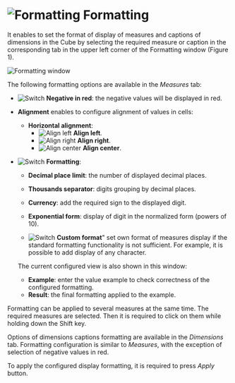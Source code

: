 # ![Formatting](../../images/icons/cube/cases/case-format_default.svg) Formatting

It enables to set the format of display of measures and captions of dimensions in the Cube by selecting the required measure or caption in the corresponding tab in the upper left corner of the Formatting window (Figure  1).

![Formatting window](./cube-format-fact.png)

The following formatting options are available in the *Measures* tab:

* ![Switch](../../images/icons/checkbox-states/checked_default.svg) **Negative in red**: the negative values will be displayed in red.
* **Alignment** enables to configure alignment of values in cells:
   * **Horizontal alignment**:
      * ![Align left](../../images/icons/toolbar-controls/v-align-left_default.svg) **Align left**.
      * ![Align right](../../images/icons/toolbar-controls/v-align-right_default.svg) **Align right**.
      * ![Align center](../../images/icons/toolbar-controls/v-align-center_default.svg) **Align center**.
* ![Switch](../../images/icons/checkbox-states/checked_default.svg) **Formatting**:
   * **Decimal place limit**: the number of displayed decimal places.
   * **Thousands separator**: digits grouping by decimal places.
   * **Currency**: add the required sign to the displayed digit.
   * **Exponential form**: display of digit in the normalized form (powers of 10).

   * ![Switch](../../images/icons/checkbox-states/checked_default.svg) **Custom format**" set own format of measures display if the standard formatting functionality is not sufficient. For example, it is possible to add display of any character.

   The current configured view is also shown in this window:
   * **Example**: enter the value example to check correctness of the configured formatting.
   * **Result**: the final formatting applied to the example.

Formatting can be applied to several measures at the same time. The required measures are selected. Then it is required to click on them while holding down the Shift key.

Options of dimensions captions formatting are available in the *Dimensions* tab. Formatting configuration is similar to *Measures*, with the exception of selection of negative values in red.

To apply the configured display formatting, it is required to press *Apply* button.